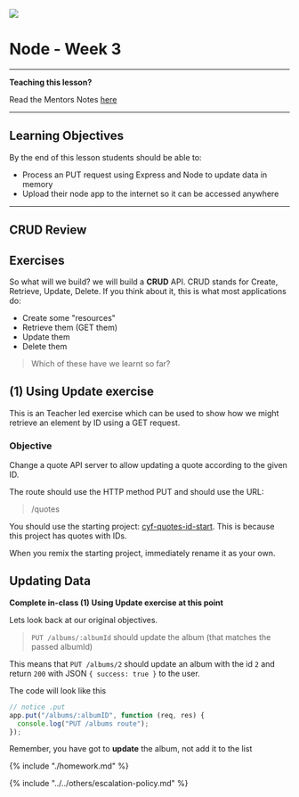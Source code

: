![](https://img.shields.io/badge/status-draft-darkred.svg)

# Node - Week 3

---

**Teaching this lesson?**

Read the Mentors Notes [here](./mentors.md)

---

## Learning Objectives

By the end of this lesson students should be able to:

- Process an PUT request using Express and Node to update data in memory
- Upload their node app to the internet so it can be accessed anywhere

---

## CRUD Review

## Exercises

So what will we build? we will build a **CRUD** API. CRUD stands for Create, Retrieve, Update, Delete. If you think about it, this is what most applications do:

- Create some "resources"
- Retrieve them (GET them)
- Update them
- Delete them

> Which of these have we learnt so far?

## (1) Using Update exercise

This is an Teacher led exercise which can be used to show how we might retrieve an element by ID using a GET request.

### Objective

Change a quote API server to allow updating a quote according to the given ID.

The route should use the HTTP method PUT and should use the URL:

> /quotes

You should use the starting project: [cyf-quotes-id-start](https://glitch.com/~cyf-quotes-id-start). This is because this project has quotes with IDs.

When you remix the starting project, immediately rename it as your own.

## Updating Data

**Complete in-class (1) Using Update exercise at this point**

Lets look back at our original objectives.

> `PUT /albums/:albumId` should update the album (that matches the passed albumId)

This means that `PUT /albums/2` should update an album with the id `2` and return `200` with JSON `{ success: true }` to the user.

The code will look like this

```js
// notice .put
app.put("/albums/:albumID", function (req, res) {
  console.log("PUT /albums route");
});
```

Remember, you have got to **update** the album, not add it to the list

{% include "./homework.md" %}

{% include "../../others/escalation-policy.md" %}
